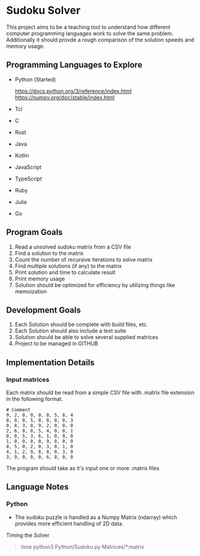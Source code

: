 # Sudoku Solver
This project aims to be a teaching tool to understand how different computer programming languages work to solve the same problem.  Additionally it should provde a rough comparison of the solution speeds and memory usage.

## Programming Languages to Explore
* Python (Started) 

    https://docs.python.org/3/reference/index.html  
    https://numpy.org/doc/stable/index.html

* Tcl
* C
* Rust
* Java
* Kotlin
* JavaScript
* TypeScript
* Ruby
* Julia
* Go


## Program Goals
1. Read a unsolved sudoku matrix from a CSV file
2. Find a solution to the matrix
3. Count the number of recursive iterations to solve matrix
4. Find multiple solutions (if any) to the matrix
5. Print solution and time to calculate result
5. Print memory usage
6. Solution should be optimized for efficiency by utilizing things like memoization


## Development Goals
1. Each Solution should be complete with build files, etc.
2. Each Solution should also include a test suite
3. Solution should be able to solve several supplied matrices
4. Project to be managed in GITHUB

## Implementation Details
### Input matrices
Each matrix should be read from a simple CSV file with .matrix file extension in the following format.


    # Comment
    9, 2, 0, 0, 0, 0, 5, 8, 4
    0, 0, 0, 5, 0, 0, 0, 0, 3
    0, 8, 3, 0, 9, 2, 0, 0, 0
    2, 6, 0, 8, 5, 4, 0, 0, 1
    0, 0, 5, 3, 6, 1, 0, 9, 0
    1, 0, 0, 0, 0, 9, 0, 0, 0
    8, 5, 0, 2, 0, 3, 0, 1, 0
    4, 1, 2, 9, 8, 0, 0, 3, 0
    3, 9, 0, 0, 0, 6, 8, 0, 0

The program should take as it's input one or more .matrix files

## Language Notes
### Python
* The sudoku puzzle is handled as a Numpy Matrix (ndarray) which provides more efficient handling of 2D data.

Timing the Solver
>time python3 Python/Sudoku.py Matrices/*.matrix



